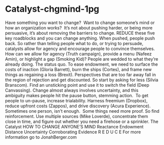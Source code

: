 # Catalyst-chgmind-1pg

Have something you want to change?  Want to change someone’s mind or how an organization works?  It’s not about pushing harder, or being more 
persuasive, it’s about removing the barriers to change. REDUCE these five key roadblocks and you can change anything.
When pushed, people 
push back. So rather 
than telling people 
what to do, or trying 
to persuade, catalysts 
allow for agency and 
encourage people to 
convince themselves. 
How can we allow 
for agency (Truth 
campaign), provide a 
menu (Nafeez Amin), 
or highlight a gap 
(Smoking Kid)?
People are wedded to 
what they’re already 
doing. The status quo. 
To ease endowment, 
we need to surface the 
costs of inaction (Gloria 
Barrett), burn the ships 
(Cortes), and frame new 
things as regaining a loss 
(Brexit).
Perspectives that are 
too far away fall in 
the region of rejection 
and get discounted. 
So start by asking for 
less (Silvia Branscom). 
Find an unsticking 
point and use it to 
switch the field (Deep 
Canvassing).
Change almost always 
involves uncertainty, 
and this ambiguity 
makes people hit 
the pause button, 
stemming action.  To 
get people to un-pause, 
increase trialability. 
Harness freemium 
(Dropbox), reduce 
upfront costs (Zappos), 
and drive discovery 
(Acura Experience).
Sometimes one person, isn’t enough.  
Some things need more proof. So find 
reinforcement. Use multiple sources (Mike 
Loverde), concentrate them close in time, 
and figure out whether you need a firehose 
or a sprinkler.
The Catalyst HOW TO CHANGE ANYONE’S MIND
Reactance
Endowment
Distance
Uncertainty
Corroborating Evidence
R
E
D
U
C
E
For more information go to JonahBerger.com
